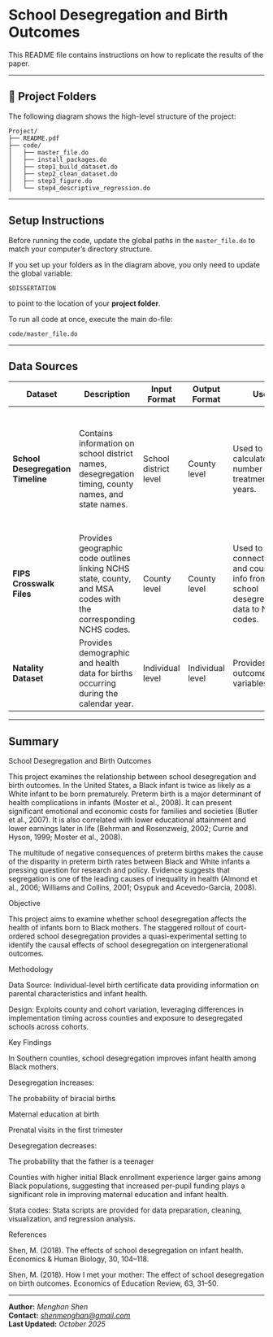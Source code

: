 # School Desegregation and Birth Outcomes

This README file contains instructions on how to replicate the results of the paper.

---

## 📁 Project Folders

The following diagram shows the high-level structure of the project:

```
Project/
├── README.pdf
├── code/
│   ├── master_file.do
│   ├── install_packages.do
│   ├── step1_build_dataset.do
│   ├── step2_clean_dataset.do
│   ├── step3_figure.do
│   └── step4_descriptive_regression.do
```

---

## Setup Instructions

Before running the code, update the global paths in the `master_file.do` to match your computer’s directory structure.  

If you set up your folders as in the diagram above, you only need to update the global variable:

```
$DISSERTATION
```

to point to the location of your **project folder**.

To run all code at once, execute the main do-file:

```
code/master_file.do
```

---

## Data Sources

| Dataset | Description | Input Format | Output Format | Use | Access |
|----------|--------------|--------------|---------------|-----|--------|
| **School Desegregation Timeline** | Contains information on school district names, desegregation timing, county names, and state names. | School district level | County level | Used to calculate the number of treatment years. | Downloaded data from [*Guryan.* (2004). *"Desegregation and Black Dropout Rates."* *American Economic Review*, 94(4), 919–943.](https://www.aeaweb.org/articles?id=10.1257/0002828042002679) |
| **FIPS Crosswalk Files** | Provides geographic code outlines linking NCHS state, county, and MSA codes with the corresponding NCHS codes. | County level | County level | Used to connect state and county info from the school desegregation data to NCHS codes. | Downloaded from [NBER website](https://www.nber.org/research/data/national-center-health-statistics-nchs-federal-information-processing-series-fips-state-county-and). |
| **Natality Dataset** | Provides demographic and health data for births occurring during the calendar year. | Individual level | Individual level | Provides outcome variables. | Downloaded from [NBER website](https://data.nber.org/nvss/natality/dta/). |

---

## Summary

School Desegregation and Birth Outcomes

This project examines the relationship between school desegregation and birth outcomes. In the United States, a Black infant is twice as likely as a White infant to be born prematurely. Preterm birth is a major determinant of health complications in infants (Moster et al., 2008). It can present significant emotional and economic costs for families and societies (Butler et al., 2007). It is also correlated with lower educational attainment and lower earnings later in life (Behrman and Rosenzweig, 2002; Currie and Hyson, 1999; Moster et al., 2008).

The multitude of negative consequences of preterm births makes the cause of the disparity in preterm birth rates between Black and White infants a pressing question for research and policy. Evidence suggests that segregation is one of the leading causes of inequality in health (Almond et al., 2006; Williams and Collins, 2001; Osypuk and Acevedo-Garcia, 2008).

Objective

This project aims to examine whether school desegregation affects the health of infants born to Black mothers. The staggered rollout of court-ordered school desegregation provides a quasi-experimental setting to identify the causal effects of school desegregation on intergenerational outcomes.

Methodology

Data Source: Individual-level birth certificate data providing information on parental characteristics and infant health.

Design: Exploits county and cohort variation, leveraging differences in implementation timing across counties and exposure to desegregated schools across cohorts.

Key Findings

In Southern counties, school desegregation improves infant health among Black mothers.

Desegregation increases:

The probability of biracial births

Maternal education at birth

Prenatal visits in the first trimester

Desegregation decreases:

The probability that the father is a teenager

Counties with higher initial Black enrollment experience larger gains among Black populations, suggesting that increased per-pupil funding plays a significant role in improving maternal education and infant health.

Stata codes: Stata scripts are provided for data preparation, cleaning, visualization, and regression analysis.

References

Shen, M. (2018). The effects of school desegregation on infant health. Economics & Human Biology, 30, 104–118.

Shen, M. (2018). How I met your mother: The effect of school desegregation on birth outcomes. Economics of Education Review, 63, 31–50.

---

**Author:** *Menghan Shen*  
**Contact:** *shenmenghan@gmail.com*  
**Last Updated:** *October 2025*
